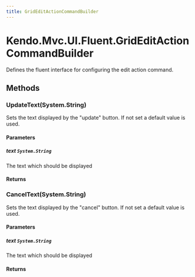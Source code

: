 ```yaml
---
title: GridEditActionCommandBuilder
---
```


# Kendo.Mvc.UI.Fluent.GridEditActionCommandBuilder
Defines the fluent interface for configuring the edit action command.




## Methods


### UpdateText(System.String)
Sets the text displayed by the "update" button. If not set a default value is used.


#### Parameters

##### text `System.String`
The text which should be displayed



#### Returns




### CancelText(System.String)
Sets the text displayed by the "cancel" button. If not set a default value is used.


#### Parameters

##### text `System.String`
The text which should be displayed



#### Returns





